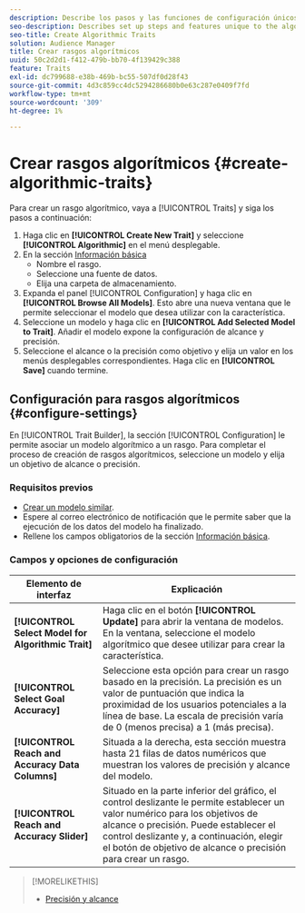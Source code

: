 ```yaml
---
description: Describe los pasos y las funciones de configuración únicos para el proceso de creación de rasgos algorítmicos.
seo-description: Describes set up steps and features unique to the algorithmic trait creation process.
seo-title: Create Algorithmic Traits
solution: Audience Manager
title: Crear rasgos algorítmicos
uuid: 50c2d2d1-f412-479b-bb70-4f139429c388
feature: Traits
exl-id: dc799688-e38b-469b-bc55-507df0d28f43
source-git-commit: 4d3c859cc4dc5294286680b0e63c287e0409f7fd
workflow-type: tm+mt
source-wordcount: '309'
ht-degree: 1%

---
```


# Crear rasgos algorítmicos {#create-algorithmic-traits}

<!-- t_algo_trait_build.xml -->

Para crear un rasgo algorítmico, vaya a [!UICONTROL Traits] y siga los pasos a continuación:

1. Haga clic en **[!UICONTROL Create New Trait]** y seleccione **[!UICONTROL Algorithmic]** en el menú desplegable.
1. En la sección [Información básica](../../features/traits/create-onboarded-rule-based-traits.md)
   * Nombre el rasgo.
   * Seleccione una fuente de datos.
   * Elija una carpeta de almacenamiento.
1. Expanda el panel [!UICONTROL Configuration] y haga clic en **[!UICONTROL Browse All Models]**.
Esto abre una nueva ventana que le permite seleccionar el modelo que desea utilizar con la característica.
1. Seleccione un modelo y haga clic en **[!UICONTROL Add Selected Model to Trait]**.
Añadir el modelo expone la configuración de alcance y precisión.
1. Seleccione el alcance o la precisión como objetivo y elija un valor en los menús desplegables correspondientes. Haga clic en **[!UICONTROL Save]** cuando termine.

## Configuración para rasgos algorítmicos {#configure-settings}

En [!UICONTROL Trait Builder], la sección [!UICONTROL Configuration] le permite asociar un modelo algorítmico a un rasgo. Para completar el proceso de creación de rasgos algorítmicos, seleccione un modelo y elija un objetivo de alcance o precisión.

### Requisitos previos

<!-- r_algo_trait_config_section.xml -->

* [Crear un modelo similar](../../features/algorithmic-models/create-model.md).
* Espere al correo electrónico de notificación que le permite saber que la ejecución de los datos del modelo ha finalizado.
* Rellene los campos obligatorios de la sección [Información básica](../../features/traits/create-onboarded-rule-based-traits.md).

### Campos y opciones de configuración

| Elemento de interfaz | Explicación |
|---|---|
| **[!UICONTROL Select Model for Algorithmic Trait]** | Haga clic en el botón **[!UICONTROL Update]** para abrir la ventana de modelos. En la ventana, seleccione el modelo algorítmico que desee utilizar para crear la característica. |
| **[!UICONTROL Select Goal Accuracy]** | Seleccione esta opción para crear un rasgo basado en la precisión. La precisión es un valor de puntuación que indica la proximidad de los usuarios potenciales a la línea de base. La escala de precisión varía de 0 (menos precisa) a 1 (más precisa). |
| **[!UICONTROL Reach and Accuracy Data Columns]** | Situada a la derecha, esta sección muestra hasta 21 filas de datos numéricos que muestran los valores de precisión y alcance del modelo. |
| **[!UICONTROL Reach and Accuracy Slider]** | Situado en la parte inferior del gráfico, el control deslizante le permite establecer un valor numérico para los objetivos de alcance o precisión. Puede establecer el control deslizante y, a continuación, elegir el botón de objetivo de alcance o precisión para crear un rasgo. |

>[!MORELIKETHIS]
>
>* [Precisión y alcance](../../features/traits/trait-accuracy-reach.md)
